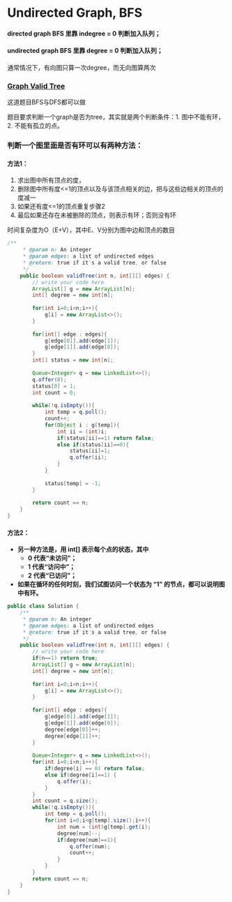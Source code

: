 # Undirected Graph, BFS

#### directed graph BFS 里靠 indegree = 0 判断加入队列； <a id="directed-graph-bfs-&#x91CC;&#x9760;-indegree--0-&#x5224;&#x65AD;&#x52A0;&#x5165;&#x961F;&#x5217;&#xFF1B;"></a>

#### undirected graph BFS 里靠 degree = 0 判断加入队列； <a id="undirected-graph-bfs-&#x91CC;&#x9760;-degree--0-&#x5224;&#x65AD;&#x52A0;&#x5165;&#x961F;&#x5217;&#xFF1B;"></a>

通常情况下，有向图只算一次degree，而无向图算两次

### [Graph Valid Tree](https://leetcode.com/problems/graph-valid-tree/) <a id="graph-valid-tree"></a>

这道题目BFS与DFS都可以做

题目要求判断一个graph是否为tree，其实就是两个判断条件：1. 图中不能有环， 2. 不能有孤立的点。

### 判断一个图里面是否有环可以有两种方法：

#### 方法1：

1. 求出图中所有顶点的度，
2. 删除图中所有度&lt;=1的顶点以及与该顶点相关的边，把与这些边相关的顶点的度减一
3. 如果还有度&lt;=1的顶点重复步骤2
4. 最后如果还存在未被删除的顶点，则表示有环；否则没有环

时间复杂度为O（E+V），其中E、V分别为图中边和顶点的数目

```java
/**
     * @param n: An integer
     * @param edges: a list of undirected edges
     * @return: true if it's a valid tree, or false
     */
    public boolean validTree(int n, int[][] edges) {
        // write your code here
        ArrayList[] g = new ArrayList[n];
        int[] degree = new int[n];
        
        for(int i=0;i<n;i++){
            g[i] = new ArrayList<>();
        }
        
        for(int[] edge : edges){
            g[edge[0]].add(edge[1]);
            g[edge[1]].add(edge[0]);
        }
        int[] status = new int[n]; 
        
        Queue<Integer> q = new LinkedList<>();
        q.offer(0);
        status[0] = 1;
        int count = 0;
        
        while(!q.isEmpty()){
            int temp = q.poll();
            count++;
            for(Object i : g[temp]){
                int ii = (int)i;
                if(status[ii]==1) return false;
                else if(status[ii]==0){
                    status[ii]=1;
                    q.offer(ii);
                }
            }
        
            status[temp] = -1;
        }
        
        return count == n;
    }
}
```

#### 方法2：

* **另一种方法是，用 int\[\] 表示每个点的状态，其中**
  * **0 代表“未访问”；**
  * **1 代表“访问中”；**
  * **2 代表“已访问”；**
* **如果在循环的任何时刻，我们试图访问一个状态为 “1” 的节点，都可以说明图中有环。**

```java
public class Solution {
    /**
     * @param n: An integer
     * @param edges: a list of undirected edges
     * @return: true if it's a valid tree, or false
     */
    public boolean validTree(int n, int[][] edges) {
        // write your code here
        if(n==1) return true;
        ArrayList[] g = new ArrayList[n];
        int[] degree = new int[n];
        
        for(int i=0;i<n;i++){
            g[i] = new ArrayList<>();
        }
        
        for(int[] edge : edges){
            g[edge[0]].add(edge[1]);
            g[edge[1]].add(edge[0]);
            degree[edge[0]]++;
            degree[edge[1]]++;
        }
        
        Queue<Integer> q = new LinkedList<>();
        for(int i=0;i<n;i++){
            if(degree[i] == 0) return false;
            else if(degree[i]==1) {
                q.offer(i);
            }
        }
        int count = q.size();
        while(!q.isEmpty()){
            int temp = q.poll();
            for(int i=0;i<g[temp].size();i++){
                int num = (int)g[temp].get(i);
                degree[num]--;
                if(degree[num]==1){
                    q.offer(num);
                    count++;
                }
            }
        }
        return count == n;
    }
}
```

